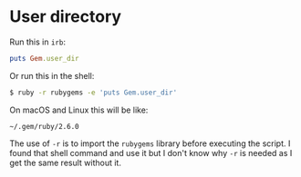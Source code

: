 # User directory

Run this in `irb`:

```ruby
puts Gem.user_dir
```

Or run this in the shell:

```sh
$ ruby -r rubygems -e 'puts Gem.user_dir'
```

On macOS and Linux this will be like:

```
~/.gem/ruby/2.6.0
```

The use of `-r` is to import the `rubygems` library before executing the script. I found that shell command and use it but I don't know why `-r` is needed as I get the same result without it.
